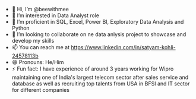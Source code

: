 - 👋 Hi, I’m @beewithmee
- 👀 I’m interested in Data Analyst role
- 🌱 I’m proficient in SQL, Excel, Power BI, Exploratory Data Analysis and Python
- 💞️ I’m looking to collaborate on ne data anlysis project to showcase and develop my skills
- 📫 You can reach me at https://www.linkedin.com/in/satyam-kohli-24578113b
- 😄 Pronouns: He/Him
- ⚡ Fun fact: I have experience of around 3 years working for Wipro maintaining one of India's largest telecom sector after sales service and database as well as recruiting top talents from USA in BFSI and IT sector for different companies

<!---
beewithmee/beewithmee is a ✨ special ✨ repository because its `README.md` (this file) appears on your GitHub profile.
You can click the Preview link to take a look at your changes.
--->
